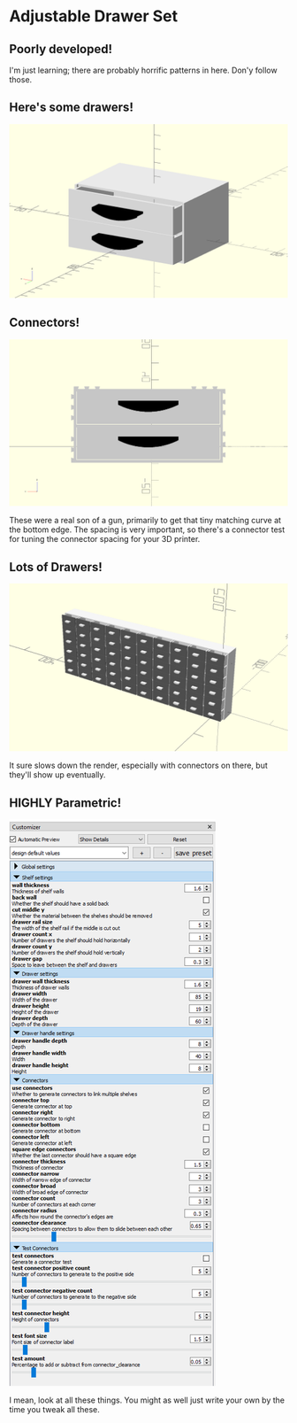 # Adjustable Drawer Set

## Poorly developed!
I'm just learning; there are probably horrific patterns in here. Don'y follow those.

## Here's some drawers!
![2x2 Drawer Set](images/white-black-2-drawer.png?raw=true)

## Connectors!
![Connectors Example](images/connectors-example.png?raw=true)

These were a real son of a gun, primarily to get that tiny matching curve at the bottom edge. The spacing is very important, so there's a connector test for tuning the connector spacing for your 3D printer.

## Lots of Drawers!
![Large Drawer Set](images/drawer-set.png?raw=true)

It sure slows down the render, especially with connectors on there, but they'll show up eventually.

## HIGHLY Parametric!
![Parameters](images/parameters.png?raw=true)

I mean, look at all these things. You might as well just write your own by the time you tweak all these.